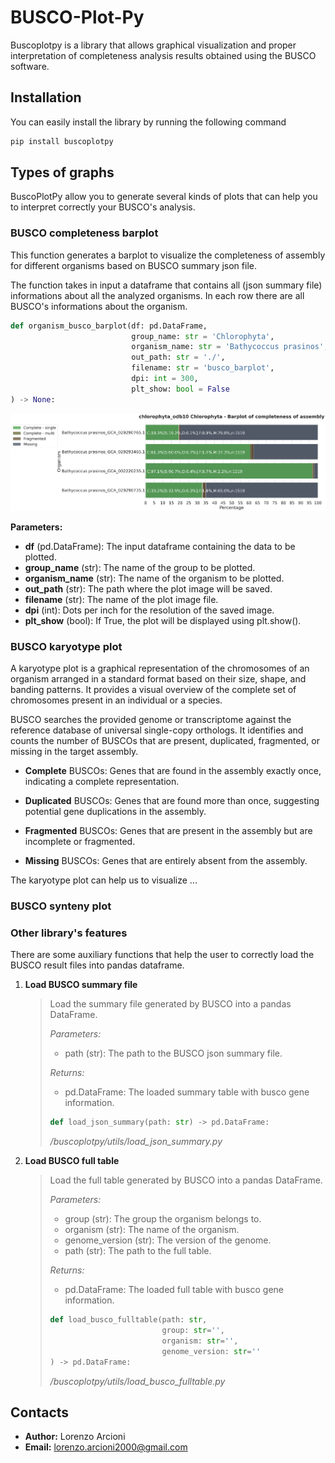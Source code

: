 # BUSCO-Plot-Py

Buscoplotpy is a library that allows graphical visualization and proper interpretation of completeness analysis results obtained using the BUSCO software.

## Installation

You can easily install the library by running the following command

```bash
pip install buscoplotpy
```

## Types of graphs

BuscoPlotPy allow you to generate several kinds of plots that can help you to interpret correctly your BUSCO's analysis.

### BUSCO completeness barplot

This function generates a barplot to visualize the completeness of assembly for different organisms based on BUSCO summary json file.

The function takes in input a dataframe that contains all (json summary file) informations about all the analyzed organisms. In each row there are all BUSCO's informations about the organism.


```python
def organism_busco_barplot(df: pd.DataFrame,
                           group_name: str = 'Chlorophyta',
                           organism_name: str = 'Bathycoccus prasinos',
                           out_path: str = './', 
                           filename: str = 'busco_barplot',
                           dpi: int = 300,
                           plt_show: bool = False
) -> None:
```

<p align="center">
<img src="./images/BUSCO_barplot_completeness.png">
</p>

**Parameters:**

- **df** (pd.DataFrame): The input dataframe containing the data to be plotted.
- **group_name** (str): The name of the group to be plotted.
- **organism_name** (str): The name of the organism to be plotted.
- **out_path** (str): The path where the plot image will be saved.
- **filename** (str): The name of the plot image file.
- **dpi** (int): Dots per inch for the resolution of the saved image.
- **plt_show** (bool): If True, the plot will be displayed using plt.show().


### BUSCO karyotype plot

A karyotype plot is a graphical representation of the chromosomes of an organism arranged in a standard format based on their size, shape, and banding patterns. It provides a visual overview of the complete set of chromosomes present in an individual or a species.

BUSCO searches the provided genome or transcriptome against the reference database of universal single-copy orthologs. It identifies and counts the number of BUSCOs that are present, duplicated, fragmented, or missing in the target assembly.

- **Complete** BUSCOs: Genes that are found in the assembly exactly once, indicating a complete representation.

- **Duplicated** BUSCOs: Genes that are found more than once, suggesting potential gene duplications in the assembly.

- **Fragmented** BUSCOs: Genes that are present in the assembly but are incomplete or fragmented.

- **Missing** BUSCOs: Genes that are entirely absent from the assembly.

The karyotype plot can help us to visualize ...

### BUSCO synteny plot

### Other library's features

There are some auxiliary functions that help the user to correctly load the BUSCO result files into pandas dataframe.

1) **Load BUSCO summary file**
    >Load the summary file generated by BUSCO into a pandas DataFrame.
    > 
    >*Parameters:*
    > - path (str): The path to the BUSCO json summary file.
    >     
    >*Returns:*
    > - pd.DataFrame: The loaded summary table with busco gene information.
    >```python
    >def load_json_summary(path: str) -> pd.DataFrame:
    >```
    >*/buscoplotpy/utils/load_json_summary.py*

2) **Load BUSCO full table**
    >Load the full table generated by BUSCO into a pandas DataFrame.
    >
    >*Parameters:*
    >
    >- group (str): The group the organism belongs to.
    >- organism (str): The name of the organism.
    >- genome_version (str): The version of the genome.
    >- path (str): The path to the full table.
    >    
    >*Returns:*
    >
    >- pd.DataFrame: The loaded full table with busco gene information.
    >
    >
    >
    >```python
    >def load_busco_fulltable(path: str, 
    >                          group: str='', 
    >                          organism: str='', 
    >                          genome_version: str=''
    >) -> pd.DataFrame:
    >```
    >*/buscoplotpy/utils/load_busco_fulltable.py*


## Contacts
- **Author:** Lorenzo Arcioni
- **Email:** lorenzo.arcioni2000@gmail.com
